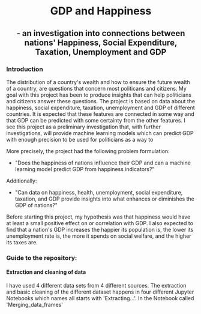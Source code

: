 # <div align='center'> GDP and Happiness </div>
## <div align='center'> - an investigation into connections between nations' Happiness, Social Expenditure, Taxation, Unemployment and GDP </div>

### Introduction

The distribution of a country's wealth and how to ensure the future wealth of a country, are questions that concern most politicans and citizens. My goal with this project has been to produce insights that can help politicians and citizens answer these questions. The project is based on data about the happiness, social expenditure, taxation, unemployment and GDP of different countries. It is expected that these features are connected in some way and that GDP can be predicted with some certainty from the other features. I see this project as a preliminary investigation that, with further investigations, will provide machine learning models which can predict GDP with enough precision to be used for politicians as a way to 

More precisely, the project had the following problem formulation:

- "Does the happiness of nations influence their GDP and can a machine learning model predict GDP from happiness indicators?"  
  
Additionally:  
  
- "Can data on happiness, health, unemployment, social expenditure, taxation, and GDP provide insights into what enhances or diminishes the GDP of nations?"
  
 

Before starting this project, my hypothesis was that happiness would have at least a small positive effect on or correlation with GDP. I also expected to find that a nation's GDP increases the happier its population is, the lower its unemployment rate is, the more it spends on social welfare, and the higher its taxes are.




### Guide to the repository:

#### Extraction and cleaning of data
I have used 4 different data sets from 4 different sources. The extraction and basic cleaning of the different dataset happens in four different Jupyter Notebooks which names all starts with 'Extracting...'. In the Notebook called 'Merging_data_frames'
 



